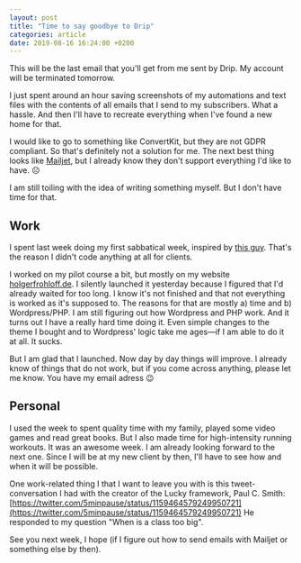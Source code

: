 ```yaml
---
layout: post
title: "Time to say goodbye to Drip"
categories: article
date: 2019-08-16 16:24:00 +0200
---
```

This will be the last email that you'll get from me sent by Drip. My account will be terminated tomorrow.

I just spent around an hour saving screenshots of my automations and text files with the contents of all emails that I send to my subscribers. What a hassle. And then I'll have to recreate everything when I've found a new home for that.

I would like to go to something like ConvertKit, but they are not GDPR compliant. So that's definitely not a solution for me. The next best thing looks like [Mailjet](https://mailjet.de), but I already know they don't support everything I'd like to have. ☹

I am still toiling with the idea of writing something myself. But I don't have time for that.

## Work

I spent last week doing my first sabbatical week, inspired by [this guy](https://sabbatical.blog/2018/08/origin-of-seventh-week-sabbaticals/). That's the reason I didn't code anything at all for clients.

I worked on my pilot course a bit, but mostly on my website [holgerfrohloff.de](https://holgerfrohloff.de). I silently launched it yesterday because I figured that I'd already waited for too long. I know it's not finished and that not everything is worked as it's supposed to. The reasons for that are mostly a) time and b) Wordpress/PHP. I am still figuring out how Wordpress and PHP work. And it turns out I have a really hard time doing it. Even simple changes to the theme I bought and to Wordpress' logic take me ages—if I am able to do it at all. It sucks.

But I am glad that I launched. Now day by day things will improve. I already know of things that do not work, but if you come across anything, please let me know. You have my email adress 😉

## Personal

I used the week to spent quality time with my family, played some video games and read great books. But I also made time for high-intensity running workouts. It was an awesome week. I am already looking forward to the next one. Since I will be at my new client by then, I'll have to see how and when it will be possible.

One work-related thing I that I want to leave you with is this tweet-conversation I had with the creator of the Lucky framework, Paul C. Smith:
[https://twitter.com/5minpause/status/1159464579249950721](https://twitter.com/5minpause/status/1159464579249950721)
He responded to my question "When is a class too big".

See you next week, I hope (if I figure out how to send emails with Mailjet or something else by then).